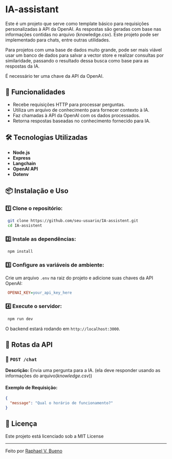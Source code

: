 # IA-assistant

Este é um projeto que serve como template básico para requisições personalizadas à API da OpenAI. As respostas são geradas com base nas informações contidas no arquivo (knowledge.csv). Este projeto pode ser implementado para chats, entre outras utilidades.

Para projetos com uma base de dados muito grande, pode ser mais viável usar um banco de dados para salvar a vector store e realizar consultas por similaridade, passando o resultado dessa busca como base para as respostas da IA.

É necessário ter uma chave da API da OpenAI.

## 🚀 Funcionalidades

- Recebe requisições HTTP para processar perguntas.
- Utiliza um arquivo de conhecimento para fornecer contexto à IA.
- Faz chamadas à API da OpenAI com os dados processados.
- Retorna respostas baseadas no conhecimento fornecido para IA.

## 🛠 Tecnologias Utilizadas

- **Node.js**
- **Express**
- **Langchain**
- **OpenAI API**
- **Dotenv**

## 📦 Instalação e Uso

### 1️⃣ Clone o repositório:

```sh
 git clone https://github.com/seu-usuario/IA-assistent.git
 cd IA-assistent
```

### 2️⃣ Instale as dependências:

```sh
 npm install
```

### 3️⃣ Configure as variáveis de ambiente:

Crie um arquivo `.env` na raiz do projeto e adicione suas chaves da API OpenAI:

```ini
 OPENAI_KEY=your_api_key_here
```

### 4️⃣ Execute o servidor:

```sh
 npm run dev
```

O backend estará rodando em `http://localhost:3000`.

## 📡 Rotas da API

### 🔹 `POST /chat`

**Descrição:** Envia uma pergunta para a IA. (ela deve responder usando as informações do arquivo(_knowledge.csv_))

#### Exemplo de Requisição:

```json
{
  "message": "Qual o horário de funcionamento?"
}
```

## 📜 Licença

Este projeto está licenciado sob a MIT License

---

Feito por [Raphael V. Bueno](https://github.com/RaphaVBueno)
